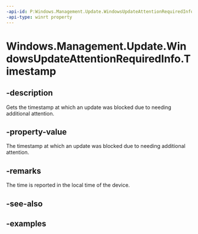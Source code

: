```yaml
---
-api-id: P:Windows.Management.Update.WindowsUpdateAttentionRequiredInfo.Timestamp
-api-type: winrt property
---
```


# Windows.Management.Update.WindowsUpdateAttentionRequiredInfo.Timestamp

<!--
public System.Nullable<System.DateTimeOffset> Timestamp { get; }
-->


## -description

Gets the timestamp at which an update was blocked due to needing additional attention.

## -property-value

The timestamp at which an update was blocked due to needing additional attention.

## -remarks

The time is reported in the local time of the device.

## -see-also

## -examples
